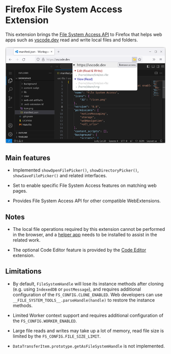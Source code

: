 # Firefox File System Access Extension

This extension brings the [File System Access API](https://wicg.github.io/file-system-access/) to Firefox that helps web apps such as [vscode.dev](https://vscode.dev) read and write local files and folders.

![Access Control](.github/images/access_control.png)

## Main features

* Implemented `showOpenFilePicker()`, `showDirectoryPicker()`, `showSaveFilePicker()` and related interfaces.

* Set to enable specific File System Access features on matching web pages.

* Provides File System Access API for other compatible WebExtensions.

## Notes

* The local file operations required by this extension cannot be performed in the browser, and a [helper app](app) needs to be installed to assist in the related work.

* The optional Code Editor feature is provided by the [Code Editor](https://addons.mozilla.org/firefox/addon/code-editor/) extension.

## Limitations

* By default, `FileSystemHandle` will lose its instance methods after cloning (e.g. using `IndexedDB` or `postMessage`), and requires additional configuration of the `FS_CONFIG.CLONE_ENABLED`.
    Web developers can use `__FILE_SYSTEM_TOOLS__.parseHandle(handle)` to restore the instance methods.

* Limited Worker context support and requires additional configuration of the `FS_CONFIG.WORKER_ENABLED`.

* Large file reads and writes may take up a lot of memory, read file size is limited by the `FS_CONFIG.FILE_SIZE_LIMIT`.

* `DataTransferItem.prototype.getAsFileSystemHandle` is not implemented.
